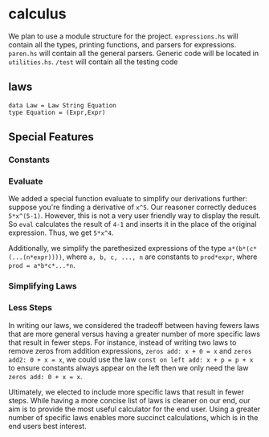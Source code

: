 # calculus

We plan to use a module structure for the project. `expressions.hs` will contain all the types, printing functions, and parsers for expressions. `paren.hs` will contain all the general parsers. Generic code will be located in `utilities.hs`. `/test` will contain all the testing code


## laws

```
data Law = Law String Equation
type Equation = (Expr,Expr)
```




## Special Features

### Constants




### Evaluate

We added a special function evaluate to simplify our derivations further: suppose you're finding a derivative of ```x^5```. Our reasoner correctly deduces ```5*x^(5-1)```. However, this is not a very user friendly way to display the result. So ```eval``` calculates the result of ```4-1``` and inserts it in the place of the original expression. Thus, we get ```5*x^4```.

Additionally, we simplify the parethesized expressions of the type ```a*(b*(c*(...(n*expr))))```, where ```a, b, c, ..., n``` are constants to ```prod*expr```, where ```prod = a*b*c*...*n```.


### Simplifying Laws





### Less Steps

In writing our laws, we considered the tradeoff between having fewers laws that are more general versus having a greater number of more specific laws that result in fewer steps. For instance, instead of writing two laws to remove zeros from addition expressions, `zeros add: x + 0 = x` and `zeros add2: 0 + x = x`, we could use the law `const on left add: x + p = p + x` to ensure constants always appear on the left then we only need the law `zeros add: 0 + x = x`.

Ultimately, we elected to include more specific laws that result in fewer steps. While having a more concise list of laws is cleaner on our end, our aim is to provide the most useful calculator for the end user. Using a greater number of specific laws enables more succinct calculations, which is in the end users best interest.

